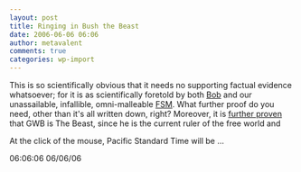 ```yaml
---
layout: post
title: Ringing in Bush the Beast
date: 2006-06-06 06:06
author: metavalent
comments: true
categories: wp-import
---
```

This is so scientifically obvious that it needs no supporting factual evidence whatsoever; for it is as scientifically foretold by both <a href="https://www.subgenius.com/">Bob</a> and our unassailable, infallible, omni-malleable <a href="https://www.venganza.org/">FSM</a>.  What further proof do you need, other than it's all written down, right?  Moreover, it is <a href="https://en.wikipedia.org/wiki/Flying_Spaghetti_Monster">further proven</a> that GWB is The Beast, since he is the current ruler of the free world and 

At the click of the mouse, Pacific Standard Time will be ... 

06:06:06 06/06/06
